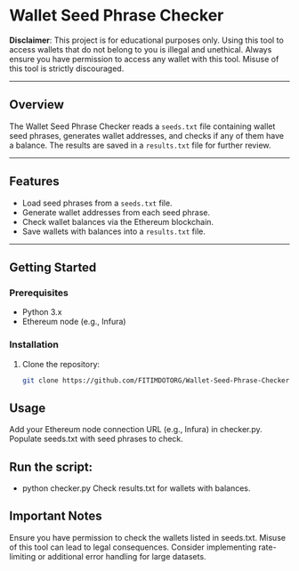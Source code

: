 # Wallet Seed Phrase Checker  

**Disclaimer**: This project is for educational purposes only. Using this tool to access wallets that do not belong to you is illegal and unethical. Always ensure you have permission to access any wallet with this tool. Misuse of this tool is strictly discouraged.  

---

## Overview  

The Wallet Seed Phrase Checker reads a `seeds.txt` file containing wallet seed phrases, generates wallet addresses, and checks if any of them have a balance. The results are saved in a `results.txt` file for further review.  

---

## Features  

- Load seed phrases from a `seeds.txt` file.  
- Generate wallet addresses from each seed phrase.  
- Check wallet balances via the Ethereum blockchain.  
- Save wallets with balances into a `results.txt` file.  

---

## Getting Started  

### Prerequisites  

- Python 3.x  
- Ethereum node (e.g., Infura)  

### Installation  

1. Clone the repository:  
   ```bash
   git clone https://github.com/FITIMDOTORG/Wallet-Seed-Phrase-Checker.git

## Usage
Add your Ethereum node connection URL (e.g., Infura) in checker.py.
Populate seeds.txt with seed phrases to check.
## Run the script:
- python checker.py
Check results.txt for wallets with balances.
   
## Important Notes
Ensure you have permission to check the wallets listed in seeds.txt.
Misuse of this tool can lead to legal consequences.
Consider implementing rate-limiting or additional error handling for large datasets.
   
